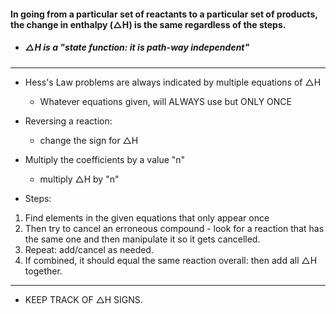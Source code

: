 #### In going from a particular set of reactants to a particular set of products, the change in enthalpy ($\triangle$H) is the same regardless of the steps.

- ##### $\triangle$H is a "state function: it is path-way independent"

---
- Hess's Law problems are always indicated by multiple equations of $\triangle$H
	- Whatever equations given, will ALWAYS use but ONLY ONCE

- Reversing a reaction:
	- change the sign for $\triangle$H
- Multiply the coefficients by a value "n"
	- multiply $\triangle$H by "n"


- Steps:
1. Find elements in the given equations that only appear once
2. Then try to cancel an erroneous compound - look for a reaction that has the same one and then manipulate it so it gets cancelled.
3. Repeat: add/cancel as needed.
4. If combined, it should equal the same reaction overall: then add all $\triangle$H together.
---
- KEEP TRACK OF $\triangle$H SIGNS.



